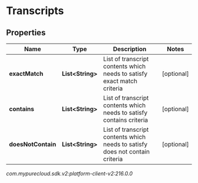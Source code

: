 # Transcripts


## Properties

| Name | Type | Description | Notes |
| ------------ | ------------- | ------------- | ------------- |
| **exactMatch** | **List&lt;String&gt;** | List of transcript contents which needs to satisfy exact match criteria |  [optional] |
| **contains** | **List&lt;String&gt;** | List of transcript contents which needs to satisfy contains criteria |  [optional] |
| **doesNotContain** | **List&lt;String&gt;** | List of transcript contents which needs to satisfy does not contain criteria |  [optional] |




_com.mypurecloud.sdk.v2:platform-client-v2:216.0.0_
